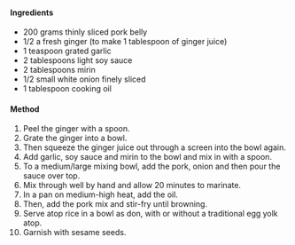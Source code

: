 #### Ingredients

* 200 grams thinly sliced pork belly
* 1/2 a fresh ginger (to make 1 tablespoon of ginger juice)
* 1 teaspoon grated garlic
* 2 tablespoons light soy sauce
* 2 tablespoons mirin
* 1/2 small white onion finely sliced
* 1 tablespoon cooking oil


#### Method

1. Peel the ginger with a spoon.
1. Grate the ginger into a bowl.
1. Then squeeze the ginger juice out through a screen into the bowl again.
1. Add garlic, soy sauce and mirin to the bowl and mix in with a spoon.
1. To a medium/large mixing bowl, add the pork, onion and then pour the sauce over top.
1. Mix through well by hand and allow 20 minutes to marinate.
1. In a pan on medium-high heat, add the oil.
1. Then, add the pork mix and stir-fry until browning.
1. Serve atop rice in a bowl as don, with or without a traditional egg yolk atop.
1. Garnish with sesame seeds.

